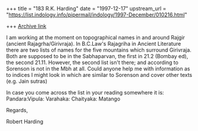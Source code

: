 +++
title = "183 R.K. Harding"
date = "1997-12-17"
upstream_url = "https://list.indology.info/pipermail/indology/1997-December/010216.html"

+++
[Archive link](https://list.indology.info/pipermail/indology/1997-December/010216.html)

I am working at the moment on topographical names in and around Rajgir
(ancient Rajagrha/Girivraja).  In B.C.Law's Rajagriha in Ancient
Literature there are two lists of names for the five mountains which
surround Girivraja.  Both are supposed to be in the Sabhaparvan, the first
in 21.2 (Bombay ed), the second 21.11.  However, the second list isn't
there; and according to Sorenson is not in the Mbh at all.  Could anyone
help me with information as to indices I might look in which are
similar to Sorenson and cover other texts (e.g. Jain sutras)

In case you come across the list in your reading somewhere it is:
Pandara:Vipula: Varahaka: Chaityaka: Matango

Regards,

Robert Harding



